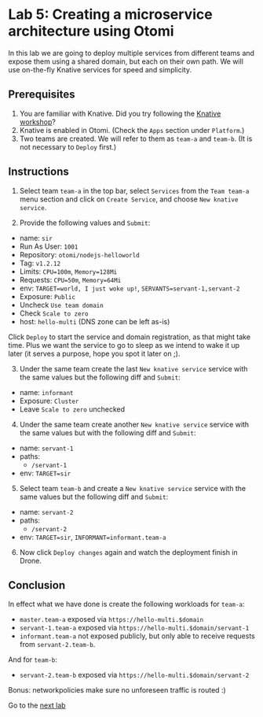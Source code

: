 # Lab 5: Creating a microservice architecture using Otomi

In this lab we are going to deploy multiple services from different teams and expose them using a shared domain, but each on their own path. We will use on-the-fly Knative services for speed and simplicity.

## Prerequisites

1. You are familiar with Knative. Did you try following the [Knative workshop](../04-knative/README.md)?
2. Knative is enabled in Otomi. (Check the `Apps` section under `Platform`.)
3. Two teams are created. We will refer to them as `team-a` and `team-b`. (It is not necessary to `Deploy` first.)

## Instructions

1. Select team `team-a` in the top bar, select `Services` from the `Team team-a` menu section and click on `Create Service`, and choose `New knative service`.

2. Provide the following values and `Submit`:

- name: `sir`
- Run As User: `1001`
- Repository: `otomi/nodejs-helloworld`
- Tag: `v1.2.12`
- Limits: `CPU=100m`, `Memory=128Mi`
- Requests: `CPU=50m`, `Memory=64Mi`
- env: `TARGET=world, I just woke up!`, `SERVANTS=servant-1,servant-2`
- Exposure: `Public`
- Uncheck `Use team domain`
- Check `Scale to zero`
- host: `hello-multi` (DNS zone can be left as-is)

Click `Deploy` to start the service and domain registration, as that might take time. Plus we want the service to go to sleep as we intend to wake it up later (it serves a purpose, hope you spot it later on ;).

3. Under the same team create the last `New knative service` service with the same values but the following diff and `Submit`:

- name: `informant`
- Exposure: `Cluster`
- Leave `Scale to zero` unchecked

4. Under the same team create another `New knative service` service  with the same values but with the following diff and `Submit`:

- name: `servant-1`
- paths:
  - `/servant-1`
- env: `TARGET=sir`
 
5. Select team `team-b` and create a `New knative service` service with the same values but the following diff and `Submit`:

- name: `servant-2`
- paths:
  - `/servant-2`
- env: `TARGET=sir`, `INFORMANT=informant.team-a` 

6. Now click `Deploy changes` again and watch the deployment finish in Drone.

## Conclusion

In effect what we have done is create the following workloads for `team-a`:
- `master.team-a` exposed via `https://hello-multi.$domain`
- `servant-1.team-a` exposed via `https://hello-multi.$domain/servant-1`
- `informant.team-a` not exposed publicly, but only able to receive requests from `servant-2.team-b`.

And for `team-b`:
- `servant-2.team-b` exposed via `https://hello-multi.$domain/servant-2`

Bonus: networkpolicies make sure no unforeseen traffic is routed :)

Go to the [next lab](../06-argocd/README.md)
